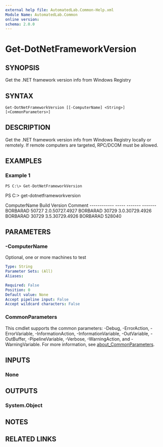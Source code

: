 ```yaml
---
external help file: AutomatedLab.Common-Help.xml
Module Name: AutomatedLab.Common
online version:
schema: 2.0.0
---
```


# Get-DotNetFrameworkVersion

## SYNOPSIS
Get the .NET framework version info from Windows Registry

## SYNTAX

```
Get-DotNetFrameworkVersion [[-ComputerName] <String>] [<CommonParameters>]
```

## DESCRIPTION
Get the .NET framework version info from Windows Registry locally or remotely.
If remote computers are targeted, RPC/DCOM must be allowed.

## EXAMPLES

### Example 1
```
PS C:\> Get-DotNetFrameworkVersion
```

PS C:\> get-dotnetframeworkversion

ComputerName  Build Version        Comment ------------  ----- -------        ------- BORBARAD      50727 2.0.50727.4927 BORBARAD      30729 3.0.30729.4926 BORBARAD      30729 3.5.30729.4926 BORBARAD     528040

## PARAMETERS

### -ComputerName
Optional, one or more machines to test

```yaml
Type: String
Parameter Sets: (All)
Aliases:

Required: False
Position: 0
Default value: None
Accept pipeline input: False
Accept wildcard characters: False
```

### CommonParameters
This cmdlet supports the common parameters: -Debug, -ErrorAction, -ErrorVariable, -InformationAction, -InformationVariable, -OutVariable, -OutBuffer, -PipelineVariable, -Verbose, -WarningAction, and -WarningVariable. For more information, see [about_CommonParameters](http://go.microsoft.com/fwlink/?LinkID=113216).

## INPUTS

### None
## OUTPUTS

### System.Object
## NOTES

## RELATED LINKS
